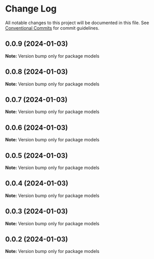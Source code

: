 # Change Log

All notable changes to this project will be documented in this file.
See [Conventional Commits](https://conventionalcommits.org) for commit guidelines.

## 0.0.9 (2024-01-03)

**Note:** Version bump only for package models





## 0.0.8 (2024-01-03)

**Note:** Version bump only for package models





## 0.0.7 (2024-01-03)

**Note:** Version bump only for package models





## 0.0.6 (2024-01-03)

**Note:** Version bump only for package models





## 0.0.5 (2024-01-03)

**Note:** Version bump only for package models





## 0.0.4 (2024-01-03)

**Note:** Version bump only for package models





## 0.0.3 (2024-01-03)

**Note:** Version bump only for package models





## 0.0.2 (2024-01-03)

**Note:** Version bump only for package models
